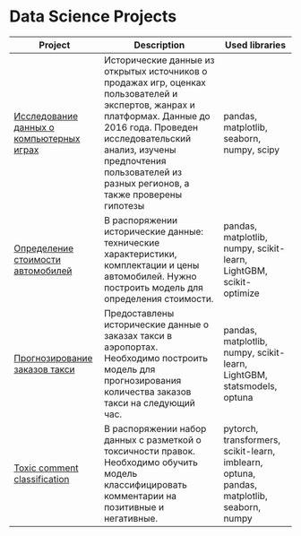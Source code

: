 # Data Science Projects

| Project | Description | Used libraries |
|---------|-------------|----------------|
| [Исследование данных о компьютерных играх](video-game-and-platform-data-research) | Исторические данные из открытых источников о продажах игр, оценках пользователей и экспертов, жанрах и платформах. Данные до 2016 года. Проведен исследовательский анализ, изучены предпочтения пользователей из разных регионов, а также проверены гипотезы| pandas, matplotlib, seaborn, numpy, scipy |
| [Определение стоимости автомобилей](car-price) | В распоряжении исторические данные: технические характеристики, комплектации и цены автомобилей. Нужно построить модель для определения стоимости. | pandas, matplotlib, numpy, scikit-learn, LightGBM, scikit-optimize |
| [Прогнозирование заказов такси](taxi-order-forecasting) | Предоставлены исторические данные о заказах такси в аэропортах. Необходимо построить модель для прогнозирования количества заказов такси на следующий час. | pandas, matplotlib, numpy, scikit-learn, LightGBM, statsmodels, optuna |
| [Toxic comment classification](toxic-comment-classification) | В распоряжении набор данных с разметкой о токсичности правок. Необходимо обучить модель классифицировать комментарии на позитивные и негативные.  | pytorch, transformers, scikit-learn, imblearn, optuna, pandas, matplotlib, seaborn, numpy |
